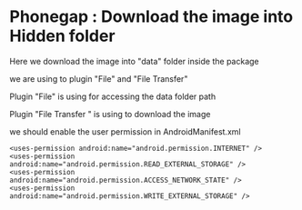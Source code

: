 Phonegap : Download the image into Hidden folder
================================================

Here we download the image into "data" folder inside the package

we are using to plugin "File" and "File Transfer"

Plugin "File" is using for accessing the data folder path

Plugin "File Transfer "  is using to download the image

we should enable the user permission in AndroidManifest.xml

    <uses-permission android:name="android.permission.INTERNET" />
    <uses-permission android:name="android.permission.READ_EXTERNAL_STORAGE" />
    <uses-permission android:name="android.permission.ACCESS_NETWORK_STATE" />
    <uses-permission android:name="android.permission.WRITE_EXTERNAL_STORAGE" />



